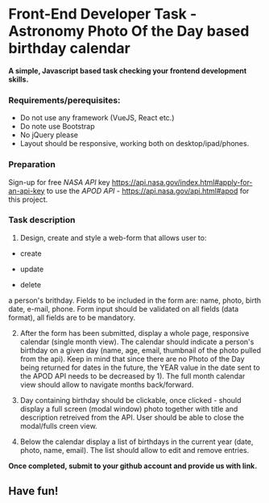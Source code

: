 # Front-End Developer Task -  Astronomy Photo Of the Day based birthday calendar

**A simple, Javascript based task checking your frontend development skills.** 



### Requirements/perequisites:
* Do not use any framework (VueJS, React etc.)
* Do note use Bootstrap
* No jQuery please
* Layout should be responsive, working both on desktop/ipad/phones.



### Preparation
Sign-up for free *NASA API* key https://api.nasa.gov/index.html#apply-for-an-api-key
to use the *APOD API* - https://api.nasa.gov/api.html#apod for this project.



### Task description
1. Design, create and style a web-form that allows user to:

* create

* update

* delete 

a person's brithday. 
Fields to be included in the form are: name, photo, birth date, e-mail, phone.
Form input should be validated on all fields (data format), all fields are to be mandatory.

2. After the form has been submitted, display a whole page, responsive calendar  (single month view).
The calendar should indicate a person's birthday on a given day (name, age, email, thumbnail of the photo pulled from the api).
Keep in mind that since there are no Photo of the Day being returned for dates in the future, the YEAR value in the date sent to the APOD API needs to be decreased by 1).
The full month calendar view should allow to navigate months back/forward. 

3. Day containing birthday should be clickable, once clicked - should display a full screen (modal window) photo together with title and description retreived from the API. User should be able to close the modal/fulls creen view.

4. Below the calendar display a list of birthdays in the current year (date, photo, name, email). The list should allow to edit and remove entries.


**Once completed, submit to your github account and provide us with link.**

## Have fun!
